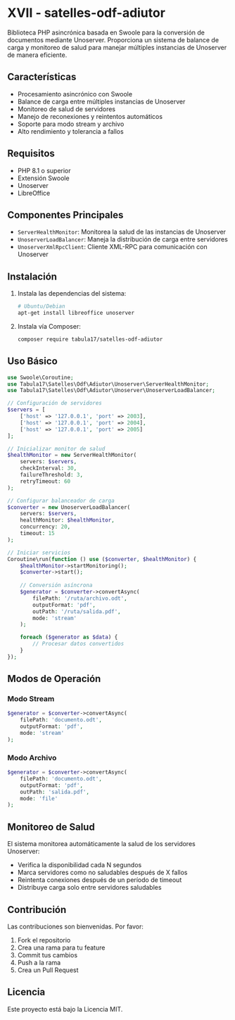 # XVII - satelles-odf-adiutor

Biblioteca PHP asincrónica basada en Swoole para la conversión de documentos mediante Unoserver. Proporciona un sistema de balance de carga y monitoreo de salud para manejar múltiples instancias de Unoserver de manera eficiente.

## Características

- Procesamiento asincrónico con Swoole
- Balance de carga entre múltiples instancias de Unoserver
- Monitoreo de salud de servidores
- Manejo de reconexiones y reintentos automáticos
- Soporte para modo stream y archivo
- Alto rendimiento y tolerancia a fallos

## Requisitos

- PHP 8.1 o superior
- Extensión Swoole
- Unoserver
- LibreOffice

## Componentes Principales

- `ServerHealthMonitor`: Monitorea la salud de las instancias de Unoserver
- `UnoserverLoadBalancer`: Maneja la distribución de carga entre servidores
- `UnoserverXmlRpcClient`: Cliente XML-RPC para comunicación con Unoserver

## Instalación

1. Instala las dependencias del sistema:
   ```bash
   # Ubuntu/Debian
   apt-get install libreoffice unoserver
   ```

2. Instala vía Composer:
   ```bash
   composer require tabula17/satelles-odf-adiutor
   ```

## Uso Básico

```php
use Swoole\Coroutine;
use Tabula17\Satelles\Odf\Adiutor\Unoserver\ServerHealthMonitor;
use Tabula17\Satelles\Odf\Adiutor\Unoserver\UnoserverLoadBalancer;

// Configuración de servidores
$servers = [
    ['host' => '127.0.0.1', 'port' => 2003],
    ['host' => '127.0.0.1', 'port' => 2004],
    ['host' => '127.0.0.1', 'port' => 2005]
];

// Inicializar monitor de salud
$healthMonitor = new ServerHealthMonitor(
    servers: $servers,
    checkInterval: 30,
    failureThreshold: 3,
    retryTimeout: 60
);

// Configurar balanceador de carga
$converter = new UnoserverLoadBalancer(
    servers: $servers,
    healthMonitor: $healthMonitor,
    concurrency: 20,
    timeout: 15
);

// Iniciar servicios
Coroutine\run(function () use ($converter, $healthMonitor) {
    $healthMonitor->startMonitoring();
    $converter->start();
    
    // Conversión asíncrona
    $generator = $converter->convertAsync(
        filePath: '/ruta/archivo.odt',
        outputFormat: 'pdf',
        outPath: '/ruta/salida.pdf',
        mode: 'stream'
    );

    foreach ($generator as $data) {
        // Procesar datos convertidos
    }
});
```

## Modos de Operación

### Modo Stream
```php
$generator = $converter->convertAsync(
    filePath: 'documento.odt',
    outputFormat: 'pdf',
    mode: 'stream'
);
```

### Modo Archivo
```php
$generator = $converter->convertAsync(
    filePath: 'documento.odt',
    outputFormat: 'pdf',
    outPath: 'salida.pdf',
    mode: 'file'
);
```

## Monitoreo de Salud

El sistema monitorea automáticamente la salud de los servidores Unoserver:

- Verifica la disponibilidad cada N segundos
- Marca servidores como no saludables después de X fallos
- Reintenta conexiones después de un período de timeout
- Distribuye carga solo entre servidores saludables

## Contribución

Las contribuciones son bienvenidas. Por favor:

1. Fork el repositorio
2. Crea una rama para tu feature
3. Commit tus cambios
4. Push a la rama
5. Crea un Pull Request

## Licencia

Este proyecto está bajo la Licencia MIT.
